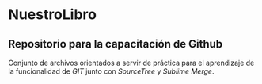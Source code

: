 # NuestroLibro
## Repositorio para la capacitación de Github
Conjunto de archivos orientados a servir de práctica para el aprendizaje de la funcionalidad de *GIT* junto con *SourceTree* y *Sublime Merge*.
